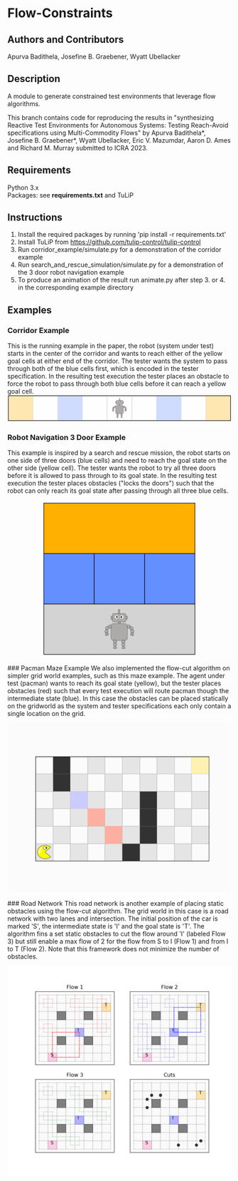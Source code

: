 # Flow-Constraints
## Authors and Contributors
Apurva Badithela, Josefine B. Graebener,  Wyatt Ubellacker <br />


## Description
A module to generate constrained test environments that leverage flow algorithms.

This branch contains code for reproducing the results in "synthesizing Reactive Test Environments for Autonomous Systems: Testing Reach-Avoid specifications using Multi-Commodity Flows" by Apurva Badithela\*, Josefine B. Graebener\*, Wyatt Ubellacker, Eric V. Mazumdar, Aaron D. Ames and Richard M. Murray submitted to ICRA 2023.

## Requirements
Python 3.x<br />
Packages: see **requirements.txt** and TuLiP <br />

## Instructions
1. Install the required packages by running 'pip install -r requirements.txt' <br />
2. Install TuLiP from https://github.com/tulip-control/tulip-control
3. Run corridor_example/simulate.py for a demonstration of the corridor example <br />
4. Run search_and_rescue_simulation/simulate.py for a demonstration of the 3 door robot navigation example <br />
5. To produce an animation of the result run animate.py after step 3. or 4. in the corresponding example directory

## Examples
### Corridor Example
This is the running example in the paper, the robot (system under test) starts in the center of the corridor and wants to reach either of the yellow goal cells at either end of the corridor. The tester wants the system to pass through both of the blue cells first, which is encoded in the tester specification. In the resulting test execution the tester places an obstacle to force the robot to pass through both blue cells before it can reach a yellow goal cell.
![](corridor_example/animations/test_strategy_cropped.gif)
### Robot Navigation 3 Door Example
This example is inspired by a search and rescue mission, the robot starts on one side of three doors (blue cells) and need to reach the goal state on the other side (yellow cell). The tester wants the robot to try all three doors before it is allowed to pass through to its goal state. In the resulting test execution the tester places obstacles ("locks the doors") such that the robot can only reach its goal state after passing through all three blue cells.
<p align="center">
  <img src="search_and_rescue_simulation/animations/test_strategy_cropped.gif" width="350" height="350">
</p>
### Pacman Maze Example
We also implemented the flow-cut algorithm on simpler grid world examples, such as this maze example. The agent under test (pacman) wants to reach its goal state (yellow), but the tester places obstacles (red) such that every test execution will route pacman though the intermediate state (blue). In this case the obstacles can be placed statically on the gridworld as the system and tester specifications each only contain a single location on the grid.
<p align="center">
  <img src="static_obstacle_maze/animations/sim_w_colored_obs.gif">
</p>
### Road Network
This road network is another example of placing static obstacles using the flow-cut algorithm. The grid world in this case is a road network with two lanes and intersection. The initial position of the car is marked 'S', the intermediate state is 'I' and the goal state is 'T'.
The algorithm fins a set static obstacles to cut the flow around 'I' (labeled Flow 3) but still enable a max flow of 2 for the flow from S to I (Flow 1) and from I to T (Flow 2). Note that this framework does not minimize the number of obstacles.
<p align="center">
  <img src="road_network/animations/road_network_colors.png">
</p>
